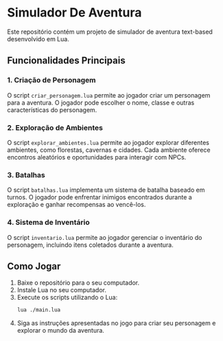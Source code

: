 # Simulador De Aventura

Este repositório contém um projeto de simulador de aventura text-based desenvolvido em Lua.

## Funcionalidades Principais

### 1. Criação de Personagem
O script `criar_personagem.lua`  permite ao jogador criar um personagem para a aventura. O jogador pode escolher o nome, classe e outras características do personagem.

### 2. Exploração de Ambientes
O script `explorar_ambientes.lua`  permite ao jogador explorar diferentes ambientes, como florestas, cavernas e cidades. Cada ambiente oferece encontros aleatórios e oportunidades para interagir com NPCs.

### 3. Batalhas
O script `batalhas.lua`  implementa um sistema de batalha baseado em turnos. O jogador pode enfrentar inimigos encontrados durante a exploração e ganhar recompensas ao vencê-los.

### 4. Sistema de Inventário
O script `inventario.lua`  permite ao jogador gerenciar o inventário do personagem, incluindo itens coletados durante a aventura.

## Como Jogar

1. Baixe o repositório para o seu computador.
2. Instale Lua no seu computador.
3. Execute os scripts utilizando o Lua:
    ```bash
    lua ./main.lua
    ```
4. Siga as instruções apresentadas no jogo para criar seu personagem e explorar o mundo da aventura.
